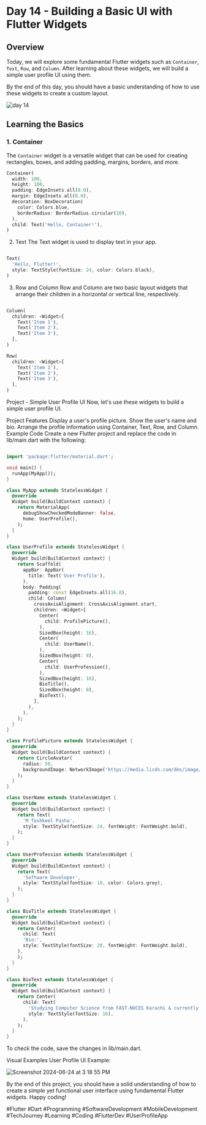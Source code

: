 # Day 14 - Building a Basic UI with Flutter Widgets

## Overview

Today, we will explore some fundamental Flutter widgets such as `Container`, `Text`, `Row`, and `Column`. After learning about these widgets, we will build a simple user profile UI using them.

By the end of this day, you should have a basic understanding of how to use these widgets to create a custom layout.


![day 14](https://github.com/TashkeelPasha/30-Days-of-mastering-flutter-/assets/152206485/78a98bfb-3795-4b0a-b7ce-23cba81ab822)





## Learning the Basics

### 1. **Container**

The `Container` widget is a versatile widget that can be used for creating rectangles, boxes, and adding padding, margins, borders, and more.

```dart
Container(
  width: 100,
  height: 100,
  padding: EdgeInsets.all(8.0),
  margin: EdgeInsets.all(8.0),
  decoration: BoxDecoration(
    color: Colors.blue,
    borderRadius: BorderRadius.circular(10),
  ),
  child: Text('Hello, Container!'),
)
```
2. Text
The Text widget is used to display text in your app.

```dart

Text(
  'Hello, Flutter!',
  style: TextStyle(fontSize: 24, color: Colors.black),
)
```
3. Row and Column
Row and Column are two basic layout widgets that arrange their children in a horizontal or vertical line, respectively.

```dart

Column(
  children: <Widget>[
    Text('Item 1'),
    Text('Item 2'),
    Text('Item 3'),
  ],
)

Row(
  children: <Widget>[
    Text('Item 1'),
    Text('Item 2'),
    Text('Item 3'),
  ],
)
```

Project - Simple User Profile UI
Now, let's use these widgets to build a simple user profile UI.

Project Features
Display a user's profile picture.
Show the user's name and bio.
Arrange the profile information using Container, Text, Row, and Column.
Example Code
Create a new Flutter project and replace the code in lib/main.dart with the following:

```dart

import 'package:flutter/material.dart';

void main() {
  runApp(MyApp());
}

class MyApp extends StatelessWidget {
  @override
  Widget build(BuildContext context) {
    return MaterialApp(
      debugShowCheckedModeBanner: false,
      home: UserProfile(),
    );
  }
}

class UserProfile extends StatelessWidget {
  @override
  Widget build(BuildContext context) {
    return Scaffold(
      appBar: AppBar(
        title: Text('User Profile'),
      ),
      body: Padding(
        padding: const EdgeInsets.all(16.0),
        child: Column(
          crossAxisAlignment: CrossAxisAlignment.start,
          children: <Widget>[
            Center(
              child: ProfilePicture(),
            ),
            SizedBox(height: 16),
            Center(
              child: UserName(),
            ),
            SizedBox(height: 8),
            Center(
              child: UserProfession(),
            ),
            SizedBox(height: 16),
            BioTitle(),
            SizedBox(height: 8),
            BioText(),
          ],
        ),
      ),
    );
  }
}

class ProfilePicture extends StatelessWidget {
  @override
  Widget build(BuildContext context) {
    return CircleAvatar(
      radius: 50,
      backgroundImage: NetworkImage('https://media.licdn.com/dms/image/D4D03AQHE3uhkzVoEcw/profile-displayphoto-shrink_200_200/0/1714672162562?e=1724889600&v=beta&t=5JxssO-1n5OE3nMSKNKIQyl0oKQSpQWNaCgcAhxZeBk'),
    );
  }
}

class UserName extends StatelessWidget {
  @override
  Widget build(BuildContext context) {
    return Text(
      'M Tashkeel Pasha',
      style: TextStyle(fontSize: 24, fontWeight: FontWeight.bold),
    );
  }
}

class UserProfession extends StatelessWidget {
  @override
  Widget build(BuildContext context) {
    return Text(
      'Software Developer',
      style: TextStyle(fontSize: 18, color: Colors.grey),
    );
  }
}

class BioTitle extends StatelessWidget {
  @override
  Widget build(BuildContext context) {
    return Center(
      child: Text(
      'Bio:',
      style: TextStyle(fontSize: 20, fontWeight: FontWeight.bold),
    ),
    );
  }
}

class BioText extends StatelessWidget {
  @override
  Widget build(BuildContext context) {
    return Center(
      child: Text(
        'Studying Computer Science from FAST-NUCES Karachi & currently working on Flutter Application Development.',
        style: TextStyle(fontSize: 16),
      ),
    );
  }
}

```



To check the code, save the changes in lib/main.dart.

Visual Examples
User Profile UI Example:


![Screenshot 2024-06-24 at 3 18 55 PM](https://github.com/TashkeelPasha/30-Days-of-mastering-flutter-/assets/152206485/40527483-fe3a-42c9-b78f-0a203195aa91)





By the end of this project, you should have a solid understanding of how to create a simple yet functional user interface using fundamental Flutter widgets. Happy coding!

#Flutter #Dart #Programming #SoftwareDevelopment #MobileDevelopment #TechJourney #Learning #Coding #FlutterDev #UserProfileApp
